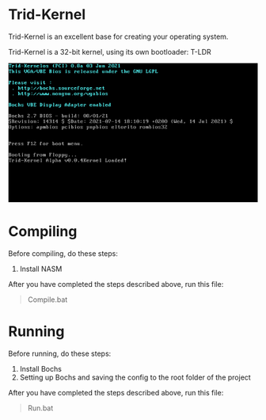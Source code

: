 # Trid-Kernel
Trid-Kernel is an excellent base for creating your operating system.

Trid-Kernel is a 32-bit kernel, using its own bootloader: T-LDR

![Alt text](https://raw.githubusercontent.com/Medy-Qwerty/Trid-Kernel/dev/assets/Screenshot.png)

# Compiling
Before compiling, do these steps:
1. Install NASM


After you have completed the steps described above, run this file:
> Compile.bat

# Running
Before running, do these steps:
1. Install Bochs
2. Setting up Bochs and saving the config to the root folder of the project

After you have completed the steps described above, run this file:
> Run.bat

